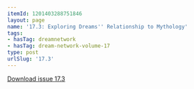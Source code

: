 ```yaml
---
itemId: 1201403288751846
layout: page
name: '17.3: Exploring Dreams'' Relationship to Mythology'
tags:
- hasTag: dreamnetwork
- hasTag: dream-network-volume-17
type: post
urlSlug: '17.3'
---
```

<a href="files/pdfs/Volume_17/17.3-Dream-Network-Vol-17-No-3.pdf" download="">Download issue 17.3</a>